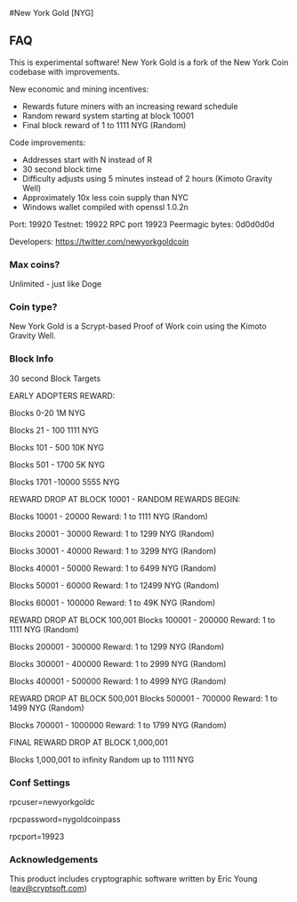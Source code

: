 #New York Gold [NYG]

## FAQ
This is experimental software!
New York Gold is a fork of the New York Coin codebase with improvements.

New economic and mining incentives:

- Rewards future miners with an increasing reward schedule
- Random reward system starting at block 10001
- Final block reward of 1 to 1111 NYG (Random)

Code improvements:

- Addresses start with N instead of R
- 30 second block time
- Difficulty adjusts using 5 minutes instead of 2 hours (Kimoto Gravity Well)
- Approximately 10x less coin supply than NYC
- Windows wallet compiled with openssl 1.0.2n 

Port: 19920
Testnet: 19922
RPC port 19923
Peermagic bytes: 0d0d0d0d

Developers:
https://twitter.com/newyorkgoldcoin

### Max coins?
Unlimited - just like Doge

### Coin type?
New York Gold is a Scrypt-based Proof of Work coin using the Kimoto Gravity Well.

### Block Info
30 second Block Targets

EARLY ADOPTERS REWARD:

Blocks 0-20
1M NYG 

Blocks 21 - 100
1111 NYG

Blocks 101 - 500
10K NYG 

Blocks 501 - 1700
5K NYG

Blocks 1701 -10000
5555 NYG


REWARD DROP AT BLOCK 10001 - RANDOM REWARDS BEGIN: 

Blocks 10001 - 20000
Reward: 1 to 1111 NYG (Random)
 
Blocks 20001 - 30000
Reward: 1 to 1299 NYG (Random)

Blocks 30001 - 40000
Reward: 1 to 3299 NYG (Random)

Blocks 40001 - 50000
Reward: 1 to 6499 NYG (Random)

Blocks 50001 - 60000
Reward: 1 to 12499 NYG (Random)

Blocks 60001 - 100000
Reward: 1 to 49K NYG (Random)

REWARD DROP AT BLOCK 100,001
Blocks 100001 - 200000
Reward: 1 to 1111 NYG (Random)

Blocks 200001 - 300000
Reward: 1 to 1299 NYG (Random)

Blocks 300001 - 400000
Reward: 1 to 2999 NYG (Random)

Blocks 400001 - 500000
Reward: 1 to 4999 NYG (Random)

REWARD DROP AT BLOCK 500,001
Blocks 500001 - 700000
Reward: 1 to 1499 NYG (Random)

Blocks 700001 - 1000000
Reward: 1 to 1799 NYG (Random)

FINAL REWARD DROP AT BLOCK 1,000,001

Blocks 1,000,001 to infinity 
Random up to 1111 NYG


### Conf Settings

rpcuser=newyorkgoldc

rpcpassword=nygoldcoinpass

rpcport=19923

### Acknowledgements
This product includes cryptographic software written by Eric Young (eay@cryptsoft.com)
